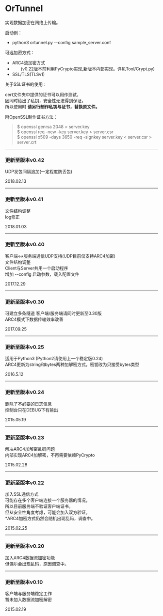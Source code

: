 # OrTunnel  
  
实现数据加密在网络上传输。  

启动例：  

* python3 ortunnel.py --config sample_server.conf  
  

可选加密方式：  

* ARC4流加密方式  
* 　　(v0.22版本前利用PyCrypto实现,新版本内部实现。详见Tool/Crypt.py)  
* SSL/TLS(TLSv1)  
  
关于SSL证书的使用：  

cert文件夹中提供的证书可以用作测试，  
因同时给出了私钥，安全性无法得到保证，  
所以使用时 **请另行制作私钥与证书，替换原文件。**  
  
附OpenSSL制作证书方法：  

>$ openssl genrsa 2048 > server.key  
>$ openssl req -new -key server.key > server.csr  
>$ openssl x509 -days 3650 -req -signkey server.key < server.csr > server.crt  
  

----  
### 更新至版本v0.42  

UDP发包间隔追加(一定程度防丢包)

2018.02.13

----  
### 更新至版本v0.41  

文件结构调整  
log修正  

2018.01.03  

----  
### 更新至版本v0.40  

客户端<->服务端通信UDP支持(UDP目前仅支持ARC4加密)  
文件结构调整  
Client与Server共用一个启动程序  
增加 --config 启动参数，载入配置文件  

2017.12.29  

----  
### 更新至版本v0.30  
  
可建立多条隧道 客户端/服务端请同时更新至0.30版  
ARC4模式下数据传输效率改善  
  
2017.09.25  

----  
### 更新至版本v0.25  
  
适用于Python3 (Python2请使用上一个稳定版0.24)  
ARC4更新为string和bytes两种加解密方式，密钥改为只接受bytes类型  
  
2016.5.12  

----  
### 更新至版本v0.24  
  
删除了不必要的日志信息  
控制台只在DEBUG下有输出    
  
2015.05.19  

----  
### 更新至版本v0.23  
  
解决ARC4加解密乱码问题  
内部实现ARC4加解密，不再需要依赖PyCrypto  
  
2015.02.28  
  
----
### 更新至版本v0.22  
  
加入SSL通信方式  
可能存在多个客户端连接一个服务器的情况，  
所以目前服务端不验证客户端证书。  
但从安全性角度考虑，可能会加入双方验证。  
*ARC4加密方式仍然会随机出现乱码，调查中。  
  
2015.02.25  
  
----
### 更新至版本v0.20  
  
加入ARC4数据流加密功能  
但偶尔会出现乱码，原因调查中。  
  
----  
### 更新至版本v0.10   
  
客户端与服务端稳定工作  
暂未加入数据流加密解密  
  
2015.02.19  
  
  
